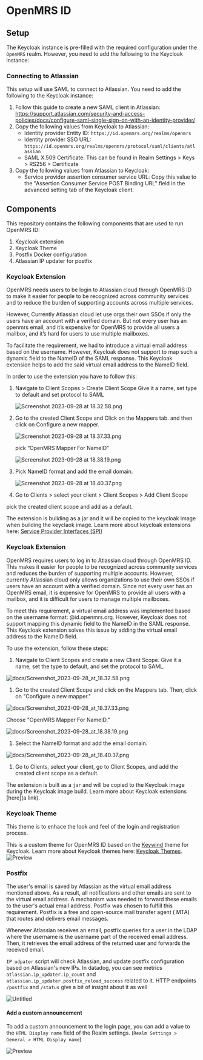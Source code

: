 # OpenMRS ID

## Setup

The Keycloak instance is pre-filled with the required configuration under the `OpenMRS` realm. However, you need to add the following to the Keycloak instance:

### Connecting to Atlassian

This setup will use SAML to connect to Atlassian. You need to add the following to the Keycloak instance:

1. Follow this guide to create a new SAML client in Atlassian: https://support.atlassian.com/security-and-access-policies/docs/configure-saml-single-sign-on-with-an-identity-provider/
2. Copy the following values from Keycloak to Atlassian:
   - Identity provider Entity ID: `https://id.openmrs.org/realms/openmrs`
   - Identity provider SSO URL: `https://id.openmrs.org/realms/openmrs/protocol/saml/clients/atlassian`
   - SAML X.509 Certificate: This can be found in Realm Settings > Keys > RS256 > Certificate
3. Copy the following values from Atlassian to Keycloak:
   - Service provider assertion consumer service URL: Copy this value to the "Assertion Consumer Service POST Binding URL" field in the advanced setting tab of the Keycloak client.

## Components

This repository contains the following components that are used to run OpenMRS ID:

1. Keycloak extension
2. Keycloak Theme
3. Postfix Docker configuration
4. Atlassian IP updater for postfix

### Keycloak Extension

OpenMRS needs users to be login to Atlassian cloud through OpenMRS ID to make it easier for people to be recognized
across community services and to reduce the burden of supporting accounts across multiple services.

However, Currently Atlassian cloud let use orgs their own SSOs if only the users have an account with a verified domain.
But not every user has an openmrs email, and it’s expensive for OpenMRS to provide all users a mailbox, and it’s hard
for users to use multiple mailboxes.

To facilitate the requirement, we had to introduce a virtual email address based on the username. However, Keycloak does
not support to map such a dynamic field to the NameID of the SAML response. This Keycloak extension helps to add the
said virtual email address to the NameID field.

In order to use the extension you have to follow this:

1. Navigate to Client Scopes > Create Client Scope
   Give it a name, set type to default and set protocol to SAML

   ![Screenshot 2023-09-28 at 18.32.58.png](docs/Screenshot_2023-09-28_at_18.32.58.png)

2. Go to the created Client Scope and Click on the Mappers tab. and then click on Configure a new mapper.

   ![Screenshot 2023-09-28 at 18.37.33.png](docs/Screenshot_2023-09-28_at_18.37.33.png)

   pick “OpenMRS Mapper For NameID”

   ![Screenshot 2023-09-28 at 18.38.19.png](docs/Screenshot_2023-09-28_at_18.38.19.png)

3. Pick NameID format and add the email domain.

   ![Screenshot 2023-09-28 at 18.40.37.png](docs/Screenshot_2023-09-28_at_18.40.37.png)

4. Go to Clients > select your client > Client Scopes > Add Client Scope

pick the created client scope and add as a default.

The extension is building as a jar and it will be copied to the keycloak image when building the keyclaok image. Learn
more about keycloak extensions
here: [Service Provider Interfaces (SPI)](https://www.keycloak.org/docs/latest/server_development/#_providers)

### Keycloak Extension

OpenMRS requires users to log in to Atlassian cloud through OpenMRS ID. This makes it easier for people to be recognized
across community services and reduces the burden of supporting multiple accounts. However, currently Atlassian cloud
only allows organizations to use their own SSOs if users have an account with a verified domain. Since not every user
has an OpenMRS email, it is expensive for OpenMRS to provide all users with a mailbox, and it is difficult for users to
manage multiple mailboxes.

To meet this requirement, a virtual email address was implemented based on the username format: <username>
@id.openmrs.org. However, Keycloak does not support mapping this dynamic field to the NameID in the SAML response. This
Keycloak extension solves this issue by adding the virtual email address to the NameID field.

To use the extension, follow these steps:

1. Navigate to Client Scopes and create a new Client Scope. Give it a name, set the type to default, and set the
   protocol to SAML.

![docs/Screenshot_2023-09-28_at_18.32.58.png](docs/Screenshot_2023-09-28_at_18.32.58.png)

1. Go to the created Client Scope and click on the Mappers tab. Then, click on "Configure a new mapper."

![docs/Screenshot_2023-09-28_at_18.37.33.png](docs/Screenshot_2023-09-28_at_18.37.33.png)

Choose "OpenMRS Mapper For NameID."

![docs/Screenshot_2023-09-28_at_18.38.19.png](docs/Screenshot_2023-09-28_at_18.38.19.png)

1. Select the NameID format and add the email domain.

![docs/Screenshot_2023-09-28_at_18.40.37.png](docs/Screenshot_2023-09-28_at_18.40.37.png)

1. Go to Clients, select your client, go to Client Scopes, and add the created client scope as a default.

The extension is built as a `jar` and will be copied to the Keycloak image during the Keycloak image build. Learn more
about Keycloak extensions [here](a link).

### Keycloak Theme

This theme is to enhace the look and feel of the login and registration process.

This is a custom theme for OpenMRS ID based on the [Keywind](https://github.com/lukin/keywind) theme for Keycloak. Learn
more about Keycloak themes here: [Keycloak Themes](https://www.keycloak.org/docs/latest/server_development/#_themes).
![Preview](docs/preview.jpeg)

### Postfix

The user's email is saved by Atlassian as the virtual email address mentioned above. As a result, all notifications and
other emails are sent to the virtual email address. A mechanism was needed to forward these emails to the user's actual
email address. Postfix was chosen to fulfill this requirement. Postfix is a free and open-source mail transfer agent (
MTA) that routes and delivers email messages.

Whenever Atlassian receives an email, postfix queries for a user in the LDAP where the username is the username part of
the received email address. Then, it retrieves the email address of the returned user and forwards the received email.

`IP udpater` script will check Atlassian, and update postfix configuration based on Atlassian's new IPs. In datadog, you can see metrics `atlassian.ip_updater.ip_count` and `atlassian.ip_updater.postfix_reload_success` related to it. HTTP endpoints `/postfix` and `/status` give a bit of insight about it as well

![Untitled](docs/Untitled.png)



#### **Add a custom announcement**

To add a custom announcement to the login page, you can add a value to the `HTML Display name` field of the Realm settings. (`Realm Settings > General > HTML Display name`)

![Preview](docs/announcement.jpeg)
